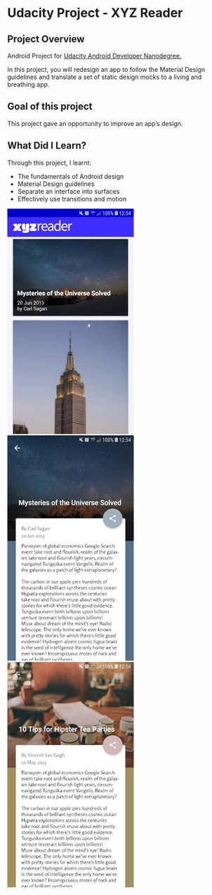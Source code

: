 # Udacity Project - XYZ Reader

## Project Overview
Android Project for [Udacity Android Developer Nanodegree.](https://eu.udacity.com/course/android-developer-nanodegree-by-google--nd801) 

In this project, you will redesign an app to follow the Material Design guidelines and translate a set of static design mocks to a living and breathing app.

## Goal of this project
This project gave an opportunity to improve an app’s design. 

## What Did I Learn?
Through this project, I learnt:
- The fundamentals of Android design
- Material Design guidelines
- Separate an interface into surfaces
- Effectively use transitions and motion

![Alt text](reader_one.png?raw=true "Reader Image One")
![Alt text](reader_two.png?raw=true "Reader Image Two")
![Alt text](reader_three.png?raw=true "Reader Image Three")
